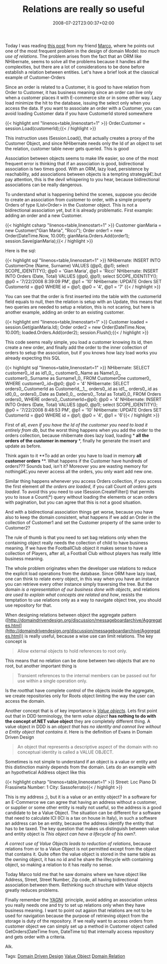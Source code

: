 ﻿---
title: "Relations are really so useful"
description: ""
date: 2008-07-22T23:00:37+02:00
draft: false
tags: [Software Architecture]
categories: [Software Architecture]
---
Today I was reading [this post](http://www.codemetropolis.com/archive/2008/07/22/domain-model-amp-aggregates-when-do-master-detail-associations-happen.aspx) from my friend [Marco](http://www.codemetropolis.com/), where he points out one of the most frequent problem in the design of domain Model: *too much use of relations*. The problem arises from the fact that an ORM like NHibernate, seems to solve all the problems because it handles all the complexities, but there are a lot of considerations to be done before establish a relation between entities. Let's have a brief look at the classical example of Customer-Orders

Since an order is related to a Customer, it is good to have relation from Order to Customer, it has business meaning since an order can live only when a customer places it with E-commerce site or in some other way. Lazy load minimize the hit to the database, issuing the select only when you access the data. If you want to associate an order with a Customer, you can avoid loading Customer data if you have CustomerId stored somewhere

{{< highlight xml "linenos=table,linenostart=1" >}}
Order.Customer = session.Load<Customer>(customerId);{{< / highlight >}}

<!-- Code inserted with Steve Dunn's Windows Live Writer Code Formatter Plugin.  http://dunnhq.com -->

This instruction uses ISession.Load(), that actually creates a proxy of the Customer Object, and since NHibernate needs only the Id of an object to set the relation, customer table never gets queried. This is good

Association between objects seems to make life easier, so one of the most frequent error is thinking that if an association is good, bidirectional association is two times good. With an ORM, lazy load, persistence by reachability, add associations between objects is a tempting strategyâ€¦.but pay attention, this is the devil whispering to you hear, because bidirectional associations can be really dangerous.

To understand what is happening behind the scenes, suppose you decide to create an association from customer to order, with a simple property Orders of type IList&lt;Order&gt; in the Customer object. This is not a bidirectional association yet, but it is already problematic. First example: adding an order and a new Customer.

{{< highlight csharp "linenos=table,linenostart=1" >}}
Customer gianMaria = new Customer("Gian Maria", "Ricci");
Order order1 = new Order(DateTime.Now, 10.00f);
gianMaria.Orders.Add(order1);
session.Save(gianMaria);{{< / highlight >}}

<!-- Code inserted with Steve Dunn's Windows Live Writer Code Formatter Plugin.  http://dunnhq.com -->

Here is the sql:

{{< highlight sql "linenos=table,linenostart=1" >}}
NHibernate: INSERT INTO CustomerOne (Name, Surname) VALUES (@p0, @p1); select SCOPE_IDENTITY(); @p0 = 'Gian Maria', @p1 = 'Ricci'
NHibernate: INSERT INTO Orders (Date, Total) VALUES (@p0, @p1); select SCOPE_IDENTITY(); @p0 = '7/22/2008 8:39:09 PM', @p1 = '10'
NHibernate: UPDATE Orders SET CustomerId = @p0 WHERE id = @p1; @p0 = '4', @p1 = '7'
{{< / highlight >}}

<!-- Code inserted with Steve Dunn's Windows Live Writer Code Formatter Plugin.  http://dunnhq.com -->

You can see that the order is first inserted into the table with the customerId field equals to null, then the relation is setup with an Update, this means that two queries are needed to setup a relation, this is not scaring, but here is another example, adding an order to an existing customer.

{{< highlight xml "linenos=table,linenostart=1" >}}
Customer loaded = session.Get<Customer>(gianMaria.Id);
Order order2 = new Order(DateTime.Now, 10.00f);
loaded.Orders.Add(order2);
session.Flush();{{< / highlight >}}

<!-- Code inserted with Steve Dunn's Windows Live Writer Code Formatter Plugin.  http://dunnhq.com -->

This code seems really simple, you load a customer knowing its id, then create a new order, and finally add the order to the inner collection of orders to setup the association, but if you knows how lazy load works you already expecting this SQL

{{< highlight sql "linenos=table,linenostart=1" >}}
NHibernate: SELECT customer0_.id as id1_0_, customer0_.Name as Name1_0_, customer0_.Surname as Surname1_0_ FROM CustomerOne customer0_ WHERE customer0_.id=@p0; @p0 = '4'
NHibernate: SELECT orders0_.CustomerId as CustomerId__1_, orders0_.id as id1_, orders0_.id as id0_0_, orders0_.Date as Date0_0_, orders0_.Total as Total0_0_ FROM Orders orders0_ WHERE orders0_.CustomerId=@p0; @p0 = '4'
NHibernate: INSERT INTO Orders (Date, Total) VALUES (@p0, @p1); select SCOPE_IDENTITY(); @p0 = '7/22/2008 8:48:53 PM', @p1 = '10'
NHibernate: UPDATE Orders SET CustomerId = @p0 WHERE id = @p1; @p0 = '4', @p1 = '6'{{< / highlight >}}

<!-- Code inserted with Steve Dunn's Windows Live Writer Code Formatter Plugin.  http://dunnhq.com -->

First of all, *even if you have the Id of the customer you need to load it entirely from db*, but the worst thing happens when you add the order to the orders collection, because nhibernate does lazy load, loading * **all the orders of the customer in memory** *, finally he generate the insert and update as before.

Think again to it **To add an order you have to load in memory  **all customer orders** **. What happens if the Customer have hundreds of orders??? Sounds bad, isn't it? Moreover you are wasting memory for nothingâ€¦.you never access all the orders, you only want add new one.

Similar thing happens whenever you access Orders collection, if you access the first element *all the orders are loaded*, if you call Count *all orders gets loaded*. To avoid this you need to use ISession.CreateFilter() that permits you to issue a Count(\*) query without loading the elements or scan orders with pagination, but you can agree that this is not a good situation.

And with a bidirectional association things get worse, because you have also to keep the domain consistent, what happens if we add an Order in the collection of Customer1 and set the Customer property of the same order to Customer2?

The rule of thumb is that you need to set bag relations only when the containing object really needs the collection of child to have business meaning. If we have the FootballClub object it makes sense to have a collection of Players, after all, a Football Club without players has really little business meaning.

The whole problem originates when the developer use relations to reduce the explicit load operations from the database. Since ORM have lazy load, one can think to relate every object, in this way when you have an instance you can retrieve every other instance simply traversing the tree. But the domain *is a representation of our business done with objects*, and relations *are used to explain what concepts are related and how*, resists the temptation to use relations only as a way to navigate object tree, you should use repository for that.

When designing relations between object the aggregate pattern ([http://domaindrivendesign.org/discussion/messageboardarchive/Aggregates.html](http://domaindrivendesign.org/discussion/messageboardarchive/Aggregates.html)) is really useful, because a wise use can limit relations. The key concept is

> Allow external objects to hold references to root only.

This means that no relation can be done between two objects that are no root, but another important thing is

> Transient references to the internal members can be passed out for use within a single operation only.

Is the *root*that have complete control of the objects inside the aggregate, we create repositories only for Roots object limiting the way the user can access the domain.

Another concept that is of key importance is *[Value objects](http://domaindrivendesign.org/discussion/messageboardarchive/ValueObjects.html)*. Lets first point out that in DDD terminology, the term *value object*  **has nothing to do with the concept of.NET value object** they are completely different thing. A value object in DDD is an *object that has no identity and cannot live without a Entity object that contains it*. Here is the definition of Evans in Domain Driven Design

> An object that represents a descriptive aspect of the domain with no conceptual identity is called a VALUE OBJECT.

Sometimes is not simple to understand if an object is a value or entity and this distinction mainly depends from the domain. Lets do an example with an hypothetical Address object like this

{{< highlight csharp "linenos=table,linenostart=1" >}}
Street: Loc Piano Di Frassineta 
Number: 1
City: Sassoferrato{{< / highlight >}}

<!-- Code inserted with Steve Dunn's Windows Live Writer Code Formatter Plugin.  http://dunnhq.com -->

This is my address ;), but it is a value or an entity object? In a software for an E-Commerce we can agree that having an address without a customer, or supplier or some other entity is really not useful, so the address is a good candidate to be a Value Object. The situation can be different for a software that need to calculate ICI (ICI is a tax on house in Italy), in such a software an address can be an entity, because the address identify the entity that has to be taxed. The key question that makes us distinguish between value and entity object is *This object can have a lifecycle of his own?*.

*A correct use of Value Objects leads to reduction of relations*, because relations from or to a Value Object is not permitted except from the object that contains it. Quite often the value object is stored in the same table as the owning object, it has no id and he share the lifecycle with containing object, so making a relation to it has really no sense.

Today Marco told me that he saw domains where we have object like Address, Street, Street Number, Zip code, all having bidirectional association between them. Rethinking such structure with Value objects greatly reduces problems.

Finally remember the [YAGNI](http://en.wikipedia.org/wiki/You_Ain't_Gonna_Need_It)  principle, avoid adding an association unless you really needs one and try to set up relations only when they have business meaning. I want to point out agaion that relations are not to be used for navigation because the purpose of retrieving object from the storage is duty of the repository. If we really want to access orders from customer object we can simply set up a method in Customer object called GetOrders(DateTime from, DateTime to) that internally access repository and gets order with a criteria.

Alk.

Tags: [Domain Driven Design](http://technorati.com/tag/Domain%20Driven%20Design) [Value Object](http://technorati.com/tag/Value%20Object) [Domain Relation](http://technorati.com/tag/Domain%20Relation)

<!--dotnetkickit-->
